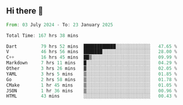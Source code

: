 ## Hi there 👋

<!--START_SECTION:waka-->

```rust
From: 03 July 2024 - To: 23 January 2025

Total Time: 167 hrs 38 mins

Dart         79 hrs 52 mins  ████████████░░░░░░░░░░░░░   47.65 %
V            46 hrs 56 mins  ███████░░░░░░░░░░░░░░░░░░   28.00 %
C++          16 hrs 45 mins  ██▒░░░░░░░░░░░░░░░░░░░░░░   09.99 %
Markdown     7 hrs 11 mins   █░░░░░░░░░░░░░░░░░░░░░░░░   04.29 %
Other        3 hrs 26 mins   ▓░░░░░░░░░░░░░░░░░░░░░░░░   02.05 %
YAML         3 hrs 5 mins    ▒░░░░░░░░░░░░░░░░░░░░░░░░   01.85 %
Go           2 hrs 58 mins   ▒░░░░░░░░░░░░░░░░░░░░░░░░   01.78 %
CMake        1 hr 45 mins    ▒░░░░░░░░░░░░░░░░░░░░░░░░   01.05 %
JSON         1 hr 36 mins    ▒░░░░░░░░░░░░░░░░░░░░░░░░   00.96 %
HTML         43 mins         ░░░░░░░░░░░░░░░░░░░░░░░░░   00.43 %
```

<!--END_SECTION:waka-->

<!--
**mathiskakal/mathiskakal** is a ✨ _special_ ✨ repository because its `README.md` (this file) appears on your GitHub profile.

Here are some ideas to get you started:

- 🔭 I’m currently working on ...
- 🌱 I’m currently learning ...
- 👯 I’m looking to collaborate on ...
- 🤔 I’m looking for help with ...
- 💬 Ask me about ...
- 📫 How to reach me: ...
- 😄 Pronouns: ...
- ⚡ Fun fact: ...
-->
